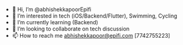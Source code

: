 - 👋 Hi, I’m @abhishekkapoorEpifi
- 👀 I’m interested in tech (iOS/Backend/Flutter), Swimming, Cycling
- 🌱 I’m currently learning (Backend)
- 💞️ I’m looking to collaborate on tech discussion 
- 📫 How to reach me abhishekkapoor@epifi.com [7742755223]

<!---
abhishekkapoorEpifi/abhishekkapoorEpifi is a ✨ special ✨ repository because its `README.md` (this file) appears on your GitHub profile.
You can click the Preview link to take a look at your changes.
--->
